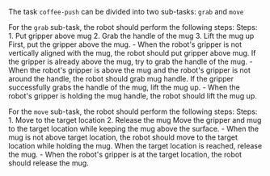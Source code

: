 The task `coffee-push` can be divided into two sub-tasks: `grab` and `move`
 
For the `grab` sub-task, the robot should perform the following steps:
    Steps: 1. Put gripper above mug  2. Grab the handle of the mug  3. Lift the mug up
    First, put the gripper above the mug.
    - When the robot's gripper is not vertically aligned with the mug, the robot should put gripper above mug.
    If the gripper is already above the mug, try to grab the handle of the mug.
    - When the robot's gripper is above the mug and the robot's gripper is not around the handle, the robot should grab mug handle.
    If the gripper successfully grabs the handle of the mug, lift the mug up.
    - When the robot's gripper is holding the mug handle, the robot should lift the mug up.
    
For the `move` sub-task, the robot should perform the following steps:
    Steps: 1. Move to the target location  2. Release the mug
    Move the gripper and mug to the target location while keeping the mug above the surface.
    - When the mug is not above target location, the robot should move to the target location while holding the mug.
    When the target location is reached, release the mug.
    - When the robot's gripper is at the target location, the robot should release the mug.
